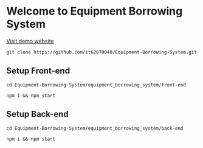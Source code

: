# Welcome to Equipment Borrowing System

[Visit demo website](https://github.com/it62070040/Equipment-Borrowing-System)

```
git clone https://github.com/it62070040/Equipment-Borrowing-System.git
```

## Setup Front-end 

```
cd Equipment-Borrowing-System/equipment_borrowing_system/front-end
```

```
npm i && npm start
```

## Setup Back-end

```
cd Equipment-Borrowing-System/equipment_borrowing_system/back-end
```
```
npm i && npm start
```